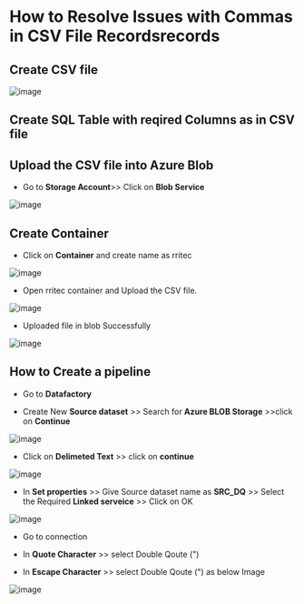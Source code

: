 # How to Resolve Issues with Commas in CSV File Recordsrecords

## Create CSV file 
![image](https://github.com/rritec/Cloud-Data-Engineering/assets/20516321/c957f5eb-e1a5-4d0c-95c6-1363ccc9692f)

## Create SQL Table with reqired Columns as in CSV file


## Upload the CSV file into Azure Blob

- Go to **Storage Account**>> Click on **Blob Service**

![image](https://github.com/rritec/Cloud-Data-Engineering/assets/20516321/d32fae77-b8de-4374-8daf-0efa3ac03d5a)

## Create Container

- Click on **Container** and create name as rritec
  
![image](https://github.com/rritec/Cloud-Data-Engineering/assets/20516321/e253a5bf-0ced-41b3-94e4-5df327e22146)

- Open rritec container and Upload the CSV file.
  
![image](https://github.com/rritec/Cloud-Data-Engineering/assets/20516321/d52a94b2-ffe3-452a-bead-36d1ebd52783)

- Uploaded file in blob Successfully
  
![image](https://github.com/rritec/Cloud-Data-Engineering/assets/20516321/c749c97c-7c3e-4373-a0fb-7cc59cf83a33)

## How to Create a pipeline

 - Go to **Datafactory**
   
 - Create New **Source dataset** >> Search for **Azure BLOB Storage** >>click on **Continue**
   
![image](https://github.com/rritec/Cloud-Data-Engineering/assets/20516321/c1ac7b8a-08e3-4100-aaac-fc093d8452be)

- Click on **Delimeted Text** >> click on **continue**
  
![image](https://github.com/rritec/Cloud-Data-Engineering/assets/20516321/9611e69a-6a68-4bd2-b187-a0aa8e3361cc)

- In **Set properties** >> Give Source dataset name as **SRC_DQ** >> Select the Required **Linked serveice** >> Click on OK
  
![image](https://github.com/rritec/Cloud-Data-Engineering/assets/20516321/bfca6b46-be31-4635-8b1e-6b5eddd2f0af)
- Go to connection
  
- In **Quote Character** >> select Double Qoute (")
  
- In **Escape Character** >> select Double Qoute (") as below Image
  
![image](https://github.com/rritec/Cloud-Data-Engineering/assets/20516321/82964d95-af53-48ba-93f9-c50e43ae77fc)

















